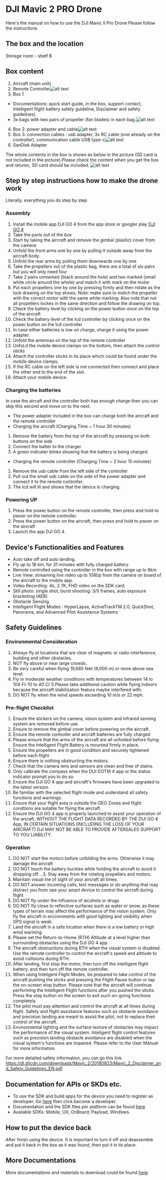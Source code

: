 # DJI Mavic 2 PRO Drone
Here's the manual on how to use the DJI Mavic II Pro Drone
Please follow the instructions

## The box and the location
Storage room - shelf B

## Box content
1. Aircraft (main unit)
2. Remote Controller![alt text](https://github.com/SERLatBTH/DJIMavic2Pro/blob/master/images/initial%20state.jpg)
3. Box 1
  * Documentations: quick start guide, in the box, support contact, Intelligent flight battery safety guideline, Disclaimer and safety guidelines)
  * 3x bags with two pairs of propeller (fan blades) in each bag.![alt text](https://github.com/SERLatBTH/DJIMavic2Pro/blob/master/images/instructions%20and%20propeller.jpg)
4. Box 2: power adapter and cable![alt text](https://github.com/SERLatBTH/DJIMavic2Pro/blob/master/images/cable%20power%20box.jpg)
5. Box 3: connection cables : usb adapter, 3x RC cable (one already on the controller), communication cable USB type-c![alt text](https://github.com/SERLatBTH/DJIMavic2Pro/blob/master/images/cable%20box.jpg)
6. SanDisk Adapter

The whole contents in the box is shown as below in the picture (SD card is not included in the picture).Please check the content when you get the box and returen, SD  card should be included. ![alt text](https://github.com/SERLatBTH/DJIMavic2Pro/blob/master/images/everything%20in%20the%20box.jpg)
## Step by step instructions how to make the drone work
Literally, everything you do step by step

### Assembly
1. Install the mobile app DJI GO 4 from the app store or googler play [DJI GO 4](https://dl.djicdn.com/downloads/RC/1212121.jpg)
2. Take the parts out of the box
3. Start by taking the aircraft and remove the gimbal (plastic) cover from the camera
4. Unfold the front arms one by one by pulling it outside away from the aircraft body.
5. Unfold the rear arms by pulling them downwards one by one
6. Take the propellers out of the plastic bag, there are a total of six pairs but you will only need four
7. Take 2 pairs unmarked (black around the hole) and two marked (small white circle around the whole) and match it with mark on the motor
8. Put each propellers one by one by pressing firmly and then rotate as the lock drawing on the top shows. Note: make sure to match the propeller with the correct motor with the same white marking. Also note that not all propellers lockes in the same direction and follow the drawing on top.
9. Check the battery level by clicking on the power button once on the top of the aircraft
10. Check the battery level of the lcd controller by clicking once on the power button on the lcd controller
11. In case either batteries is low on charge, charge it using the power adapter.
12. Unfold the antennas on the top of the remote controller 
13. UnfoLd the mobile device clamps on the bottom, then attach the control sticks
14. Attach the controller sticks in its place which could be found under the mobile device clamps.
15. If the RC cable on the left side is not connected then connect and place the other end to the end of the slot.
16. Attach your mobile device.

### Charging the batteries
In case the aircaft and the controller both has enough charge then you can skip this second and move on to the next.
+ The power adapter included in the box can charge both the aircraft and the remote controller
+ Charging the aircraft (Charging Time ~ 1 hour 30 minutes)
 1. Remove the battery from the top of the aircraft by pressing on both buttons on the side
 2. Connect the batter to the charger 
 3. A green indicater blinks showing that the battery is being charged.
+ Charging the remote controller (Charging Time ~ 2 hour 15 minutes)
 1. Remove the usb cable from the left side of the controller
 2. Pull out the small usb cable on the side of the power adapter and connect it to the remote controller.
 3. The lcd will lit and shows that the device is charging.

### Powering UP
1. Press the power button on the remote controller, then press and hold to pwoer on the remote controller.
2. Press the power button on the aircraft, then press and hold to pwoer on the aircraft
3. Launch the app DJI GO 4. 

## Device's Functionalities and Features

+ Auto take off and auto landing.
+ Fly up to 18 km, for 31 minutes with fully charged battery.
+ Remote controlled using the controller in the box with range up to 8km
+ Live View: streaming live video up to 1080p from the camera on board of the aircraft to the mobile app.
+ Video Recording: 4k, 2.7K, FHD video on the SDK card.
+ Still photo: single shot, burst shooting: 3/5 frames, auto exposure bracketing (AEB)
+ Obstacle Sensing.
+ Intelligent Flight Modes : HyperLapse, ActiveTrackTM  2.0, QuickShot, Panorama, and Advanced Pilot Assistance Systems

## Safety Guidelines
### Environmental Consideration
1. Always fly at locations that are clear of magnetic or radio interference, building and other obstacles. 
2. NOT fly above or near large crowds. 
3. Be very careful when flying 19,685 feet (6,000 m) or more above sea level. 
4. Fly in moderate weather conditions with temperatures between 14 to 104 F(-10 to 40 C) 
5.Please take additional caution while flying indoors because the aircraft stabilization featurs maybe interfered with. 
6. DO NOT fly when the wind speeds exceeding 10 m/s or 22 mph. 
### Pre-flight Checklist 
1. Ensure the stickers on the camera, vision system and infrared sensing system are removed before use. 
2. Ensure to remove the gimbal cover before powering on the aircraft.
3. Ensure the remote controller and aircraft batteries are fully charged 
4. Please ensure that the arms of the aircraft are all unfolded before flying. Ensure the Intelligent Flight Battery is mounted firmly in place. 
5. Ensure the propellers are in good condition and securely tightened before each flight
6. Ensure there is nothing obstructing the motors. 
7. Check that the camera lens and sensors are clean and free of stains.
8. Only calbrate the compass when the DUI GOTM 4 app or the status indicator prompt you to do so. 
9. Ensure the DJI GO 4 app and aircraft's firmware have been upgraded to the latest version. 
10. Be familiar with the selected flight mode and understand all safety functions and warnings.
11. Ensure that your flight area is outside the GEO Zones and flight condtions are sutable for flying the aircraft.
12. Ensure the DJI GO 4 app is properly launched to assist your operation of the arcraft. WITHOUT THE FLIGHT DATA RECORDED BY THE DUI GO 4 App, IN CERTAIN SITUATIONS (INCLUDING THE LOSS OF YOUR AIRCRAFT) DJI MAY NOT BE ABLE TO PROVIDE AFTERSALES SUPPORT TO YOU LIABILITY.
### Operation 
1. DO NOT start the motors before unfolding the arms. Otherwise it may damage the aircraft 
2. DO NOT touch the battery buckles while holding the aircraft to avoid it dropping off. ..3. Stay away from the rotating propellers and motors.
4. Maintain visual Ine of sight of your aircraft all times. 
5. DO NOT answer incoming calls, text messages or do anything that may distract you from ope your smart device to control the aircraft during flight 
6. DO NOT fly under the influence of alcohols or drugs
7. DO NOT fly close to reflective surfaces such as water or snow, as these types of terrain may affect the performance of the vision system. Only fly the aircraft in encironments with good lighting and visibility when GPS signal is weak. 
8. Land the aircraft in a safe location when there is a low battery or high wind warining.
9. Please set the Return-to-Home (RTH) Altitude at a level higher than surrounding obstacles using the DJI GO 4 app.
10. The aircraft obstructions during RTH when the visual system is disabled. Use the remote controller to control the aircraft's speed and altitude to avoid collisions during RTH.
11. After landing, first stop the motor, then turn off the intelligent flight battery, and then turn off the remote controller.
12. When using Inteligent Flight Modes, be prepared to take control of the aircraft pushing the sticks and pressing the Flight Pause button or tap the on-screen stop button. Please note that the aircraft will continue performing the Intelligent Flight functions after you pushed the sticks. Press the stop button on the screen to exit such on-going functions completely 
13. The pilot must pay attention and control the aircraft at all times during flight. Safety and flight assistance features such as obstacle avoidance and precision landing are meant to assist the pilot, not to replace their control of the aircraft. 
14. Environmental lighting and the surface texture of obstacles may impact the performance of the visual system. Inteligent flight control features such as precision landing obstacle avoidance are disabled when the visual system's functions are impaired. Please refer to the User Manual for more information
   
   
For more detailed safety information, you can go this link.
https://dl.djicdn.com/downloads/Mavic_2/20180823/Mavic_2_Disclaimer_and_Safety_Guidelines_EN.pdf

## Documentation for APIs or SKDs etc.

+ To use the SDK and build apps for the device you need to register as developer. Go [here](https://developer.dji.com/) then click become a developer.
+ Documentation and the SDK files per platform can be found [here](https://developer.dji.com/)
+ Available SDKs: Mobile, UX, OnBoard, Payload, Windows.

##  How to put the device back
After finish using the device. It is important to turn it off and deassemble and put it back in the box as it was found, then put it in its place.

## More Documentations
More documentations and materials to download could be found [here](https://www.dji.com/se/mavic-2/info#downloads).
